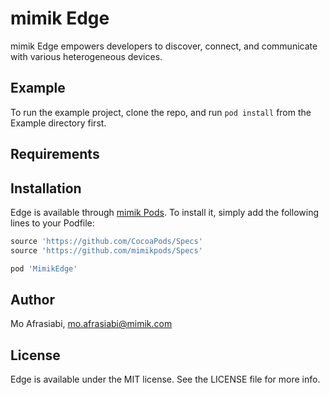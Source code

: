 # mimik Edge

mimik Edge empowers developers to discover, connect, and communicate with various heterogeneous devices.

## Example

To run the example project, clone the repo, and run `pod install` from the Example directory first.

## Requirements

## Installation

Edge is available through [mimik Pods](https://github.com/mimikpods). To install
it, simply add the following lines to your Podfile:

```ruby
source 'https://github.com/CocoaPods/Specs'
source 'https://github.com/mimikpods/Specs'
```

```ruby
pod 'MimikEdge'
```

## Author

Mo Afrasiabi, mo.afrasiabi@mimik.com

## License

Edge is available under the MIT license. See the LICENSE file for more info.
